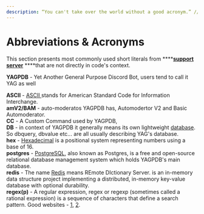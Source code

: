 ```yaml
---
description: “You can't take over the world without a good acronym.” // C.S. Woolley
---
```


# Abbreviations & Acronyms

This section presents most commonly used short literals from ****[**support server**](https://discord.gg/4udtcA5) ****that are not directly in code's context.

**YAGPDB** - Yet Another General Purpose Discord Bot, users tend to call it YAG as well  
  
**ASCII** - [ASCII ](https://ascii.cl/)stands for American Standard Code for Information Interchange.  
**amV2/BAM** - auto-moderatos YAGPDB has, Automodertor V2 and Basic Automoderator.  
**CC** - A Custom Command used by YAGPDB,  
**DB** - in context of YAGPDB it generally means its own lightweight [database](https://docs.yagpdb.xyz/reference/templates#database). So dbquery, dbvalue etc... are all usually describing YAG's database.  
**hex** - [Hexadecimal](https://en.wikipedia.org/wiki/Hexadecimal) is a positional system representing numbers using a base of 16.  
**postgres** - [PostgreSQL](https://www.postgresql.org/), also known as Postgres, is a free and open-source relational database management system which holds YAGPDB's main database.  
**redis** - The name [Redis](https://github.com/antirez/redis) means REmote DIctionary Server.  is an in-memory data structure project implementing a distributed, in-memory key-value database with optional durability.  
**regex\(p\)** -  A regular expression, regex or regexp \(sometimes called a rational expression\) is a sequence of characters that define a search pattern. Good websites - [1](http://www.regular-expressions.info/), [2](https://regex101.com/?flavor=golang).


